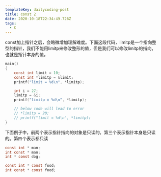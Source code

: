 ```yaml
---
templateKey: dailycoding-post
title: const 2
date: 2020-10-18T22:34:49.726Z
tags:
  - C
---
```

const加上指针之后，会略微增加理解难度。下面这段代码，limitp是一个指向整型的指针，我们不能用limitp来修改整形的值，但是我们可以修改limitp的指向，也就是指针本身的值。

```c
main()
{
    const int limit = 10;
    const int *limitp = &limit;
    printf("limit = %d\n", *limitp);

    int i = 27;
    limitp = &i;
    printf("limitp = %d\n", *limitp);

    // below code will lead to error
    // *limitp = 20;
    // printf("limit = %d\n", *limitp);
}
```



下面例子中，前两个表示指针指向的对象是只读的，第三个表示指针本身是只读的。第四个表示都只读

```c
const int * man;
int const * man;
int * const dog;

const int * const food;
int const * const food;
```


